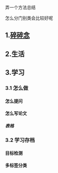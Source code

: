 弄一个方法总结

怎么分门别类会比较好呢

## 1.[碎碎念](碎碎念/)
## 2.生活
## 3.学习
### 3.1 怎么做
#### 怎么提问
#### 怎么写论文
##### 表格
### 3.2 学习存档
#### 目标检测
#### 多标签分类



